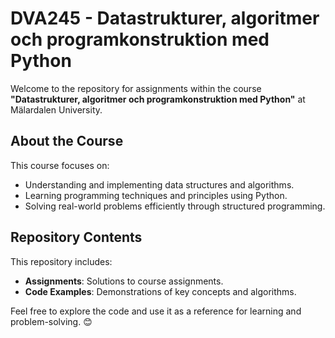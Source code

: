 # DVA245 - Datastrukturer, algoritmer och programkonstruktion med Python

Welcome to the repository for assignments within the course **"Datastrukturer, algoritmer och programkonstruktion med Python"** at Mälardalen University. 

## About the Course
This course focuses on:
- Understanding and implementing data structures and algorithms.
- Learning programming techniques and principles using Python.
- Solving real-world problems efficiently through structured programming.

## Repository Contents
This repository includes:
- **Assignments**: Solutions to course assignments.
- **Code Examples**: Demonstrations of key concepts and algorithms.

Feel free to explore the code and use it as a reference for learning and problem-solving. 😊
